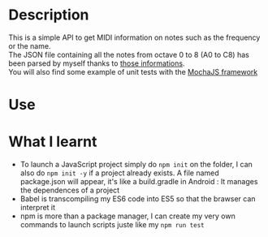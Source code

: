 # Description

This is a simple API to get MIDI information on notes such as the frequency or the name.
<br>
The JSON file containing all the notes from octave 0 to 8 (A0 to C8) has been parsed by myself thanks to [those informations](https://newt.phys.unsw.edu.au/jw/notes.html).
<br>
You will also find some example of unit tests with the [MochaJS framework](https://mochajs.org/)

# Use

# What I learnt

- To launch a JavaScript project simply do `npm init` on the folder, I can also do `npm init -y` if a project already exists. A file named package.json will appear, it's like a build.gradle in Android : It manages the dependences of a project
- Babel is transcompiling my ES6 code into ES5 so that the brawser can interpret it
- npm is more than a package manager, I can create my very own commands to launch scripts juste like my `npm run test`